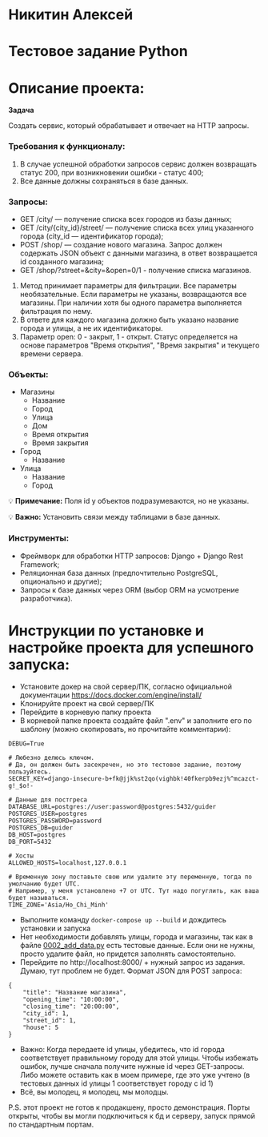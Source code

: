 # Никитин Алексей
# Тестовое задание Python
# Описание проекта:

**Задача**

Создать сервис, который обрабатывает и отвечает на HTTP запросы.


### **Требования к функционалу:**

1. В случае успешной обработки запросов сервис должен возвращать статус 200, при
возникновении ошибки - статус 400;
2. Все данные должны сохраняться в базе данных.

### **Запросы:**

- GET /city/ — получение списка всех городов из базы данных;
- GET /city/{city_id}/street/ — получение списка всех улиц указанного города
(city_id — идентификатор города);
- POST /shop/ — создание нового магазина. Запрос должен содержать JSON объект с
данными магазина, в ответ возвращается id созданного магазина;
- GET /shop/?street=&city=&open=0/1 - получение списка магазинов.

1. Метод принимает параметры для фильтрации. Все параметры необязательные. Если
параметры не указаны, возвращаются все магазины. При наличии хотя бы одного
параметра выполняется фильтрация по нему.
2. В ответе для каждого магазина должно быть указано название города и улицы, а не их идентификаторы.
3. Параметр open: 0 - закрыт, 1 - открыт. Статус определяется на основе параметров
"Время открытия", "Время закрытия" и текущего времени сервера.

### **Объекты:**

- Магазины
    - Название
    - Город
    - Улица
    - Дом
    - Время открытия
    - Время закрытия
- Город
    - Название
- Улица
    - Название
    - Город

💡 **Примечание:** Поля id у объектов подразумеваются, но не указаны.

💡 **Важно:** Установить связи между таблицами в базе данных.


### Инструменты:

- Фреймворк для обработки HTTP запросов: Django + Django Rest Framework;
- Реляционная база данных (предпочтительно PostgreSQL, опционально и другие);
- Запросы к базе данных через ORM (выбор ORM на усмотрение разработчика).


# Инструкции по установке и настройке проекта для успешного запуска:
- Установите докер на свой сервер/ПК, согласно официальной документации https://docs.docker.com/engine/install/
- Клонируйте проект на свой сервер/ПК
- Перейдите в корневую папку проекта
- В корневой папке проекта создайте файл ".env" и заполните его по шаблону (можно скопировать, но прочитайте комментарии):
```
DEBUG=True

# Любезно делюсь ключом. 
# Да, он должен быть засекречен, но это тестовое задание, поэтому пользуйтесь.
SECRET_KEY=django-insecure-b+fk@jjk%st2qo(vighbk!40fkerpb9ezj%^mcazct-g!_$o!- 

# Данные для постгреса
DATABASE_URL=postgres://user:password@postgres:5432/guider 
POSTGRES_USER=postgres
POSTGRES_PASSWORD=password
POSTGRES_DB=guider
DB_HOST=postgres
DB_PORT=5432

# Хосты 
ALLOWED_HOSTS=localhost,127.0.0.1

# Временную зону поставьте свою или удалите эту переменную, тогда по умолчанию будет UTC. 
# Например, у меня установлено +7 от UTC. Тут надо погуглить, как ваша будет называться.
TIME_ZONE='Asia/Ho_Chi_Minh'
```
- Выполните команду ```docker-compose up --build``` и дождитесь установки и запуска
- Нет необходимости добавлять улицы, города и магазины, так как в файле [0002_add_data.py](app%2Fmigrations%2F0002_add_data.py)
есть тестовые данные. Если они не нужны, просто удалите файл, но придется заполнять самостоятельно.
- Перейдите по http://localhost:8000/ + нужный запрос из задания. Думаю, тут проблем не будет. Формат JSON для POST запроса:
```
{
    "title": "Название магазина",
    "opening_time": "10:00:00",
    "closing_time": "20:00:00",
    "city_id": 1,
    "street_id": 1,
    "house": 5
}
```
- Важно: Когда передаете id улицы, убедитесь, что id города соответствует правильному городу для этой улицы. Чтобы избежать ошибок, лучше сначала получите нужные id через GET-запросы. Либо можете оставить как в моем примере, где это уже учтено (в тестовых данных id улицы 1 соответствует городу с id 1)
- Всё, вы молодец, я молодец, мы молодцы.


P.S. этот проект не готов к продакшену, просто демонстрация. Порты открыты, чтобы вы могли 
подключиться к бд и серверу, запуск прямой по стандартным портам.
